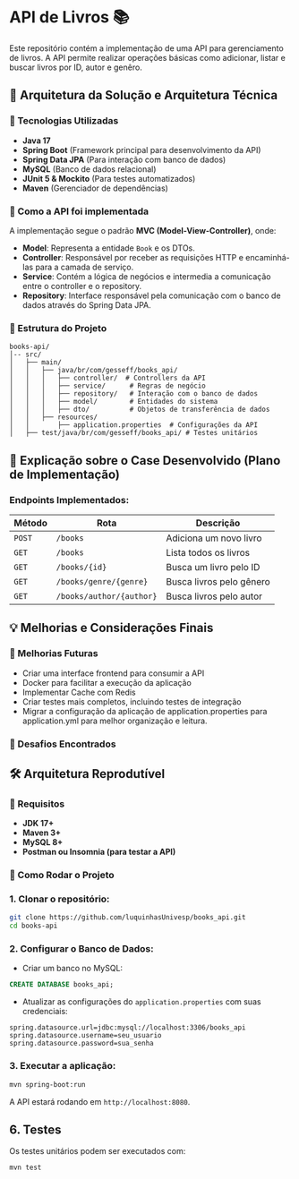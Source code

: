 
# API de Livros 📚
Este repositório contém a implementação de uma API para gerenciamento de livros. A API permite realizar operações básicas como adicionar, listar e buscar livros por ID, autor e genêro.

## 📂 Arquitetura da Solução e Arquitetura Técnica

### 🔹 Tecnologias Utilizadas
- **Java 17**
- **Spring Boot** (Framework principal para desenvolvimento da API)
- **Spring Data JPA** (Para interação com banco de dados)
- **MySQL** (Banco de dados relacional)
- **JUnit 5 & Mockito** (Para testes automatizados)
- **Maven** (Gerenciador de dependências)


### 🔹 Como a API foi implementada
A implementação  segue o padrão **MVC (Model-View-Controller)**, onde:
- **Model**: Representa a entidade `Book` e os DTOs.
- **Controller**: Responsável por receber as requisições HTTP e encaminhá-las para a camada de serviço.
- **Service**: Contém a lógica de negócios e intermedia a comunicação entre o controller e o repository.
- **Repository**: Interface responsável pela comunicação com o banco de dados através do Spring Data JPA.


### 🔹 Estrutura do Projeto
```
books-api/
│-- src/
│   ├── main/
│   │   ├── java/br/com/gesseff/books_api/
│   │   │   ├── controller/  # Controllers da API
│   │   │   ├── service/      # Regras de negócio
│   │   │   ├── repository/   # Interação com o banco de dados 
│   │   │   ├── model/        # Entidades do sistema
│   │   │   ├── dto/          # Objetos de transferência de dados
│   │   ├── resources/
│   │       ├── application.properties  # Configurações da API
│   ├── test/java/br/com/gesseff/books_api/ # Testes unitários
```

## 🚀 Explicação sobre o Case Desenvolvido (Plano de Implementação)


### Endpoints Implementados:

| Método | Rota | Descrição |
|---------|------|------------|
| `POST`  | `/books` | Adiciona um novo livro |
| `GET`   | `/books` | Lista todos os livros |
| `GET`   | `/books/{id}` | Busca um livro pelo ID |
| `GET`   | `/books/genre/{genre}` | Busca livros pelo gênero |
| `GET`   | `/books/author/{author}` | Busca livros pelo autor |


## 💡 Melhorias e Considerações Finais

### 🔹 Melhorias Futuras
- Criar uma interface frontend para consumir a API
- Docker para facilitar a execução da aplicação
- Implementar Cache com Redis 
- Criar testes mais completos, incluindo testes de integração
- Migrar a configuração da aplicação de application.properties para application.yml para melhor organização e leitura.


### 🔹 Desafios Encontrados



## 🛠 Arquitetura Reprodutível

### 📌 Requisitos
- **JDK 17+**
- **Maven 3+**
- **MySQL 8+**
- **Postman ou Insomnia (para testar a API)**


### 🔹 Como Rodar o Projeto

### **1. Clonar o repositório:**
```bash
git clone https://github.com/luquinhasUnivesp/books_api.git
cd books-api
```

### **2. Configurar o Banco de Dados:**
- Criar um banco no MySQL:
```sql
CREATE DATABASE books_api;
```
- Atualizar as configurações do `application.properties` com suas credenciais:
```properties
spring.datasource.url=jdbc:mysql://localhost:3306/books_api
spring.datasource.username=seu_usuario
spring.datasource.password=sua_senha
```

### **3. Executar a aplicação:**
```bash
mvn spring-boot:run
```

A API estará rodando em `http://localhost:8080`.

## 6. Testes
Os testes unitários podem ser executados com:
```bash
mvn test
```